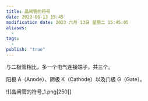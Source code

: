 ```yaml
---
title: 晶闸管的符号
date: 2023-06-13 15:45
modification date: 2023 六月 13日 星期二 15:45:05
aliases:
  - 
tags:
  - 
publish: "true"
---
```


与二极管相比，多一个电气连接端子，共三个。

阳极 A（Anode）、阴极 K（Cathode）以及门极 G（Gate）。

![[晶闸管的符号_1.png|250]]
